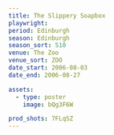 ```yaml
---
title: The Slippery Soapbox
playwright:
period: Edinburgh
season: Edinburgh
season_sort: 510
venue: The Zoo
venue_sort: ZOO
date_start: 2006-08-03
date_end: 2006-08-27

assets:
  - type: poster
    image: bQg3F6W

prod_shots: 7FLqSZ
---
```


